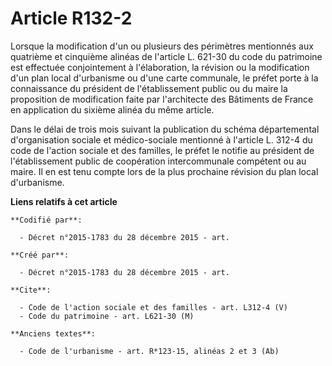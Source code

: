 # Article R132-2

Lorsque la modification d'un ou plusieurs des périmètres mentionnés aux quatrième et cinquième alinéas de l'article L. 621-30
du code du patrimoine est effectuée conjointement à l'élaboration, la révision ou la modification d'un plan local d'urbanisme
ou d'une carte communale, le préfet porte à la connaissance du président de l'établissement public ou du maire la proposition
de modification faite par l'architecte des Bâtiments de France en application du sixième alinéa du même article.

Dans le délai de trois mois suivant la publication du schéma départemental d'organisation sociale et médico-sociale mentionné
à l'article L. 312-4 du code de l'action sociale et des familles, le préfet le notifie au président de l'établissement public
de coopération intercommunale compétent ou au maire. Il en est tenu compte lors de la plus prochaine révision du plan local
d'urbanisme.

**Liens relatifs à cet article**

	**Codifié par**:

	  - Décret n°2015-1783 du 28 décembre 2015 - art.

	**Créé par**:

	  - Décret n°2015-1783 du 28 décembre 2015 - art.

	**Cite**:

	  - Code de l'action sociale et des familles - art. L312-4 (V)
	  - Code du patrimoine - art. L621-30 (M)

	**Anciens textes**:

	  - Code de l'urbanisme - art. R*123-15, alinéas 2 et 3 (Ab)
